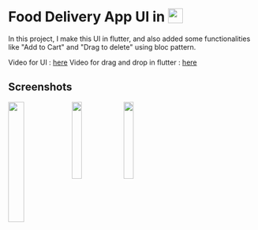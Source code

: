 # Food Delivery App UI in  <img src='http://sovitpoudel.com.np/wp-content/uploads/2019/01/flutter.png' height='30' width='30' align='top'>

In this project, I make this UI in flutter, and also added some functionalities like "Add to Cart" and "Drag to delete" using bloc pattern.

Video for UI : [here]()
Video for drag and drop in flutter : [here]()

## Screenshots

<img src='https://github.com/Ronak99/FoodDelivery-App-UI/blob/master/ss/app_gif.gif' align='left' width='25%'>

<img src='https://github.com/Ronak99/FoodDelivery-App-UI/blob/master/ss/flutter_01.png' width='20%'>

<img src='https://github.com/Ronak99/FoodDelivery-App-UI/blob/master/ss/flutter_01.png' width='20%'>

